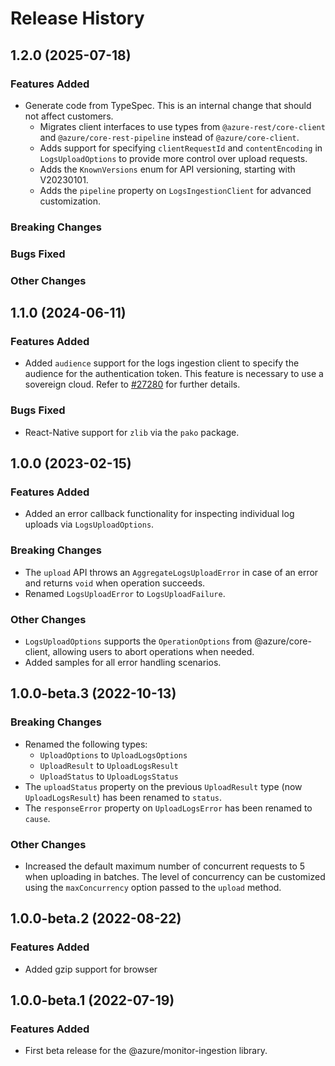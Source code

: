 # Release History

## 1.2.0 (2025-07-18)

### Features Added

- Generate code from TypeSpec. This is an internal change that should not affect customers.
  - Migrates client interfaces to use types from `@azure-rest/core-client` and `@azure/core-rest-pipeline` instead of `@azure/core-client`.
  - Adds support for specifying `clientRequestId` and `contentEncoding` in `LogsUploadOptions` to provide more control over upload requests.
  - Adds the `KnownVersions` enum for API versioning, starting with V20230101.
  - Adds the `pipeline` property on `LogsIngestionClient` for advanced customization.
   
### Breaking Changes

### Bugs Fixed

### Other Changes

## 1.1.0 (2024-06-11)

### Features Added

- Added `audience` support for the logs ingestion client to specify the audience for the authentication token. This feature is necessary to use a sovereign cloud. Refer to [#27280](https://github.com/Azure/azure-sdk-for-js/issues/27280) for further details.

### Bugs Fixed

- React-Native support for `zlib` via the `pako` package.

## 1.0.0 (2023-02-15)

### Features Added

- Added an error callback functionality for inspecting individual log uploads via `LogsUploadOptions`.

### Breaking Changes

- The `upload` API throws an `AggregateLogsUploadError` in case of an error and returns `void` when operation succeeds.
- Renamed `LogsUploadError` to `LogsUploadFailure`.

### Other Changes

- `LogsUploadOptions` supports the `OperationOptions` from @azure/core-client, allowing users to abort operations when needed.
- Added samples for all error handling scenarios.
## 1.0.0-beta.3 (2022-10-13)

### Breaking Changes

- Renamed the following types:
  - `UploadOptions` to `UploadLogsOptions`
  - `UploadResult` to `UploadLogsResult`
  - `UploadStatus` to `UploadLogsStatus`
- The `uploadStatus` property on the previous `UploadResult` type (now `UploadLogsResult`) has been renamed to `status`.
- The `responseError` property on `UploadLogsError` has been renamed to `cause`.

### Other Changes

- Increased the default maximum number of concurrent requests to 5 when uploading in batches. The level of concurrency can
  be customized using the `maxConcurrency` option passed to the `upload` method.

## 1.0.0-beta.2 (2022-08-22)

### Features Added

- Added gzip support for browser

## 1.0.0-beta.1 (2022-07-19)

### Features Added

- First beta release for the @azure/monitor-ingestion library.
